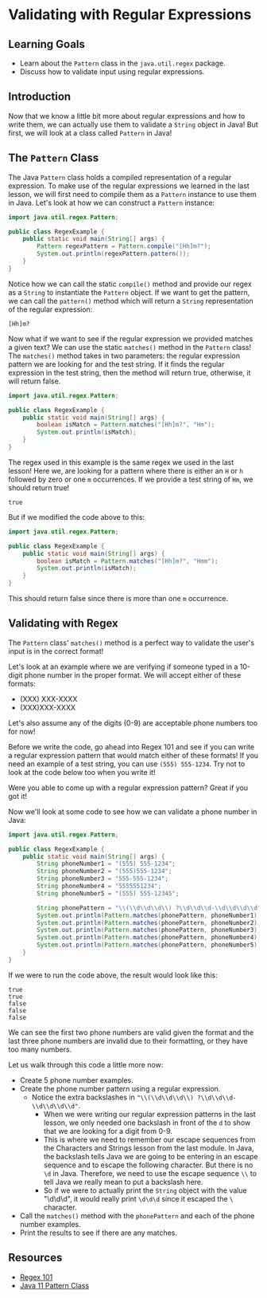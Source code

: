 # Validating with Regular Expressions

## Learning Goals

- Learn about the `Pattern` class in the `java.util.regex` package.
- Discuss how to validate input using regular expressions.

## Introduction

Now that we know a little bit more about regular expressions and how to write
them, we can actually use them to validate a `String` object in Java! But first,
we will look at a class called `Pattern` in Java!

## The `Pattern` Class

The Java `Pattern` class holds a compiled representation of a regular
expression. To make use of the regular expressions we learned in the last
lesson, we will first need to compile them as a `Pattern` instance to use them
in Java. Let's look at how we can construct a `Pattern` instance:

```java
import java.util.regex.Pattern;

public class RegexExample {
    public static void main(String[] args) {
        Pattern regexPattern = Pattern.compile("[Hh]m?");
        System.out.println(regexPattern.pattern());
    }
}
```

Notice how we can call the static `compile()` method and provide our regex as
a `String` to instantiate the `Pattern` object. If we want to get the pattern,
we can call the `pattern()` method which will return a `String` representation
of the regular expression:

```plaintext
[Hh]m?
```

Now what if we want to see if the regular expression we provided matches a
given text? We can use the static `matches()` method in the `Pattern` class! The
`matches()` method takes in two parameters: the regular expression pattern we
are looking for and the test string. If it finds the regular expression in the
test string, then the method will return true, otherwise, it will return false.

```java
import java.util.regex.Pattern;

public class RegexExample {
    public static void main(String[] args) {
        boolean isMatch = Pattern.matches("[Hh]m?", "Hm");
        System.out.println(isMatch);
    }
}
```

The regex used in this example is the same regex we used in the last lesson!
Here we, are looking for a pattern where there is either an `H` or `h` followed
by zero or one `m` occurrences. If we provide a test string of `Hm`, we should
return true!

```plaintext
true
```

But if we modified the code above to this:

```java
import java.util.regex.Pattern;

public class RegexExample {
    public static void main(String[] args) {
        boolean isMatch = Pattern.matches("[Hh]m?", "Hmm");
        System.out.println(isMatch);
    }
}
```

This should return false since there is more than one `m` occurrence.

## Validating with Regex

The `Pattern` class' `matches()` method is a perfect way to validate the user's
input is in the correct format!

Let's look at an example where we are verifying if someone typed in a 10-digit
phone number in the proper format. We will accept either of these formats:
- (XXX) XXX-XXXX
- (XXX)XXX-XXXX

Let's also assume any of the digits (0-9) are acceptable phone numbers too for
now!

Before we write the code, go ahead into Regex 101 and see if you can write a
regular expression pattern that would match either of these formats! If you need
an example of a test string, you can use `(555) 555-1234`. Try not to look at
the code below too when you write it!

Were you able to come up with a regular expression pattern? Great if you got it!

Now we'll look at some code to see how we can validate a phone number in Java:

```java
import java.util.regex.Pattern;

public class RegexExample {
    public static void main(String[] args) {
        String phoneNumber1 = "(555) 555-1234";
        String phoneNumber2 = "(555)555-1234";
        String phoneNumber3 = "555-555-1234";
        String phoneNumber4 = "5555551234";
        String phoneNumber5 = "(555) 555-12345";

        String phonePattern = "\\(\\d\\d\\d\\) ?\\d\\d\\d-\\d\\d\\d\\d";
        System.out.println(Pattern.matches(phonePattern, phoneNumber1));
        System.out.println(Pattern.matches(phonePattern, phoneNumber2));
        System.out.println(Pattern.matches(phonePattern, phoneNumber3));
        System.out.println(Pattern.matches(phonePattern, phoneNumber4));
        System.out.println(Pattern.matches(phonePattern, phoneNumber5));
    }
}
```

If we were to run the code above, the result would look like this:

```plaintext
true
true
false
false
false
```

We can see the first two phone numbers are valid given the format and the last
three phone numbers are invalid due to their formatting, or they have too many
numbers.

Let us walk through this code a little more now:

- Create 5 phone number examples.
- Create the phone number pattern using a regular expression.
  - Notice the extra backslashes in `"\\(\\d\\d\\d\\) ?\\d\\d\\d-\\d\\d\\d\\d"`.
    - When we were writing our regular expression patterns in the last lesson,
      we only needed one backslash in front of the `d` to show that we are
      looking for a digit from 0-9.
    - This is where we need to remember our escape sequences from the Characters
      and Strings lesson from the last module. In Java, the backslash tells Java
      we are going to be entering in an escape sequence and to escape the
      following character. But there is no `\d` in Java. Therefore, we need to use
      the escape sequence `\\` to tell Java we really mean to put a backslash
      here.
    - So if we were to actually print the `String` object with the value
      "\\d\\d\\d", it would really print `\d\d\d` since it escaped the `\`
      character.
- Call the `matches()` method with the `phonePattern` and each of the phone
  number examples.
- Print the results to see if there are any matches.

## Resources

- [Regex 101](https://regex101.com/)
- [Java 11 Pattern Class](https://docs.oracle.com/en/java/javase/11/docs/api/java.base/java/util/regex/Pattern.html)
